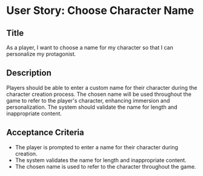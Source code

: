 
# User Story: Choose Character Name

## Title
As a player, I want to choose a name for my character so that I can personalize my protagonist.

## Description
Players should be able to enter a custom name for their character during the character creation process. The chosen name will be used throughout the game to refer to the player's character, enhancing immersion and personalization. The system should validate the name for length and inappropriate content.

## Acceptance Criteria
- The player is prompted to enter a name for their character during creation.
- The system validates the name for length and inappropriate content.
- The chosen name is used to refer to the character throughout the game.
